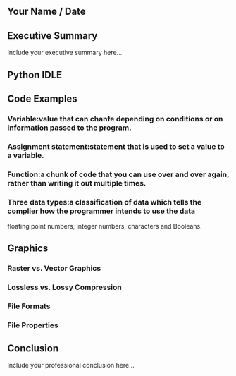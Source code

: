 ## Your Name / Date

## Executive Summary 
Include your executive summary here...

## Python IDLE

## Code Examples
### Variable:value that can chanfe depending on conditions or on information passed to the program.
### Assignment statement:statement that is used to set a value to a variable. 
### Function:a chunk of code that you can use over and over again, rather than writing it out multiple times. 
### Three data types:a classification of data which tells the complier how the programmer intends to use the data
floating point numbers, integer numbers, characters and Booleans. 
## Graphics

### Raster vs. Vector Graphics
### Lossless vs. Lossy Compression
### File Formats
### File Properties

## Conclusion

Include your professional conclusion here...
